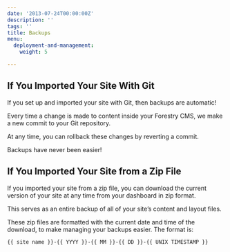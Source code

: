 ```yaml
---
date: '2013-07-24T00:00:00Z'
description: ''
tags: ''
title: Backups
menu:
  deployment-and-management:
    weight: 5

---
```

## If You Imported Your Site With Git
If you set up and imported your site with Git, then backups are automatic!

Every time a change is made to content inside your Forestry CMS, we make a new commit to your Git repository. 

At any time, you can rollback these changes by reverting a commit.

Backups have never been easier!

## If You Imported Your Site from a Zip File
If you imported your site from a zip file, you can download the current version of your site at any time from your dashboard in zip format. 

This serves as an entire backup of all of your site’s content and layout files.

These zip files are formatted with the current date and time of the download, to make managing your backups easier. The format is:

	{{ site name }}-{{ YYYY }}-{{ MM }}-{{ DD }}-{{ UNIX TIMESTAMP }}
